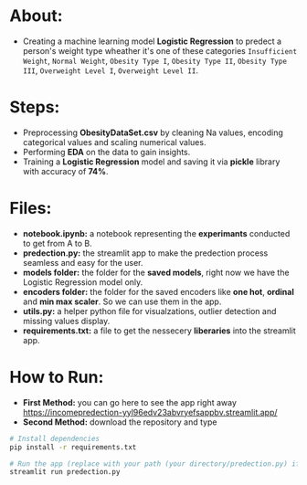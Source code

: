# About:
- Creating a machine learning model **Logistic Regression** to predect a person's weight type wheather it's one of these categories `Insufficient Weight`, `Normal Weight`,
`Obesity Type I`, `Obesity Type II`, `Obesity Type III`, `Overweight Level I`, `Overweight Level II`.
# Steps:
- Preprocessing **ObesityDataSet.csv** by cleaning Na values, encoding categorical values and scaling numerical values.
- Performing **EDA** on the data to gain insights.
- Training a **Logistic Regression** model and saving it via **pickle** library with accuracy of **74%**.
# Files:
- **notebook.ipynb:** a notebook representing the **experimants** conducted to get from A to B.
- **predection.py:** the streamlit app to make the predection process seamless and easy for the user.
- **models folder:** the folder for the **saved models**, right now we have the Logistic Regression model only.
- **encoders folder:** the folder for the saved encoders like **one hot**, **ordinal** and **min max scaler**. So we can use them in the app.
- **utils.py:** a helper python file for visualzations, outlier detection and missing values display.
- **requirements.txt:** a file to get the nessecery **liberaries** into the streamlit app.
# How to Run:
- **First Method:** you can go here to see the app right away https://incomepredection-yyl96edv23abvryefsappbv.streamlit.app/
- **Second Method:** download the repository and type
```bash
# Install dependencies
pip install -r requirements.txt  

# Run the app (replace with your path (your directory/predection.py) if not in the same directory)
streamlit run predection.py
